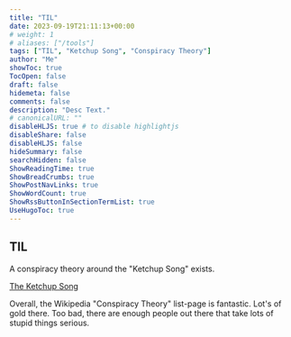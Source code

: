 ```yaml
---
title: "TIL"
date: 2023-09-19T21:11:13+00:00
# weight: 1
# aliases: ["/tools"]
tags: ["TIL", "Ketchup Song", "Conspiracy Theory"]
author: "Me"
showToc: true
TocOpen: false
draft: false
hidemeta: false
comments: false
description: "Desc Text."
# canonicalURL: ""
disableHLJS: true # to disable highlightjs
disableShare: false
disableHLJS: false
hideSummary: false
searchHidden: false
ShowReadingTime: true
ShowBreadCrumbs: true
ShowPostNavLinks: true
ShowWordCount: true
ShowRssButtonInSectionTermList: true
UseHugoToc: true
---
```



## TIL

A conspiracy theory around the "Ketchup Song" exists.

[The Ketchup Song](https://en.wikipedia.org/wiki/The_Ketchup_Song_(Aserej%C3%A9)#Controversy)

Overall, the Wikipedia "Conspiracy Theory" list-page is fantastic. Lot's of gold there. Too bad, there are enough people out there that take lots of stupid things serious.
